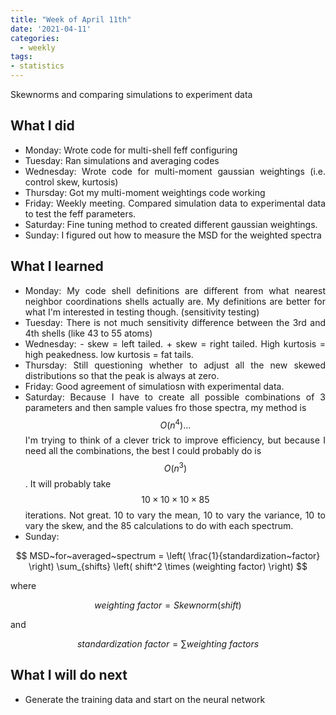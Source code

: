 ```yaml
---
title: "Week of April 11th"
date: '2021-04-11'
categories:
  - weekly
tags:
- statistics
---
```


Skewnorms and comparing simulations to experiment data

<div style="text-align: justify">

## What I did

- Monday: Wrote code for multi-shell feff configuring
- Tuesday: Ran simulations and averaging codes
- Wednesday: Wrote code for multi-moment gaussian weightings (i.e. control skew, kurtosis)
- Thursday: Got my multi-moment weightings code working
- Friday: Weekly meeting. Compared simulation data to experimental data to test the feff parameters.
- Saturday: Fine tuning method to created different gaussian weightings.
- Sunday: I figured out how to measure the MSD for the weighted spectra

## What I learned

- Monday: My code shell definitions are different from what nearest neighbor coordinations shells actually are. My definitions are better for what I'm interested in testing though. (sensitivity testing)
- Tuesday: There is not much sensitivity difference between the 3rd and 4th shells (like 43 to 55 atoms)
- Wednesday: - skew = left tailed. + skew = right tailed. High kurtosis = high peakedness. low kurtosis = fat tails.
- Thursday: Still questioning whether to adjust all the new skewed distributions so that the peak is always at zero.
- Friday: Good agreement of simulatiosn with experimental data. 
- Saturday: Because I have to create all possible combinations of 3 parameters and then sample values fro those spectra, my method is $$ O(n^4) ... $$ I'm trying to think of a clever trick to improve efficiency, but because I need all the combinations, the best I could probably do is $$ O(n^3) $$. It will probably take $$ 10 \times 10 \times 10 \times 85 $$ iterations. Not great. 10 to vary the mean, 10 to vary the variance, 10 to vary the skew, and the 85 calculations to do with each spectrum. 
- Sunday: 

$$
MSD~for~averaged~spectrum = \left( \frac{1}{standardization~factor} \right) \sum_{shifts} \left( shift^2 \times (weighting factor) \right)
$$

where

$$
weighting~factor = Skewnorm(shift)
$$

and 

$$ 
standardization~factor = \sum weighting~factors
$$ 


## What I will do next

- Generate the training data and start on the neural network
</div>
